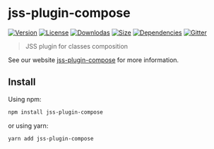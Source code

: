 # jss-plugin-compose

[![Version](https://img.shields.io/npm/v/jss-plugin-compose.svg?style=flat)](https://npmjs.org/package/jss-plugin-compose)
[![License](https://img.shields.io/npm/l/jss-plugin-compose.svg?style=flat)](https://github.com/cssinjs/jss/blob/master/LICENSE)
[![Downlodas](https://img.shields.io/npm/dm/jss-plugin-compose.svg?style=flat)](https://npmjs.org/package/jss-plugin-compose)
[![Size](https://img.shields.io/bundlephobia/minzip/jss-plugin-compose.svg?style=flat)](https://npmjs.org/package/jss-plugin-compose)
[![Dependencies](https://img.shields.io/david/cssinjs/jss.svg?path=packages%2Fjss-plugin-compose&style=flat)](https://npmjs.org/package/jss-plugin-compose)
[![Gitter](https://badges.gitter.im/JoinChat.svg)](https://gitter.im/cssinjs/lobby)

> JSS plugin for classes composition

See our website [jss-plugin-compose](https://cssinjs.org/jss-plugin-compose?v=v10.0.0-alpha.24) for more information.

## Install

Using npm:

```sh
npm install jss-plugin-compose
```

or using yarn:

```sh
yarn add jss-plugin-compose
```
